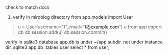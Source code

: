 check to match docs
1) verify in miroblog directory
from app.models import User
> u = User(username="f",email="f@example.com")
> u
> <User f>
> from app import db
> db.session.add(u)
> db.session.commit()
>

verify in sqlite3 database
app.db is under ~/app subdir. not under instance dir. 
sqlite3 app.db
.tables user
select * from user;

